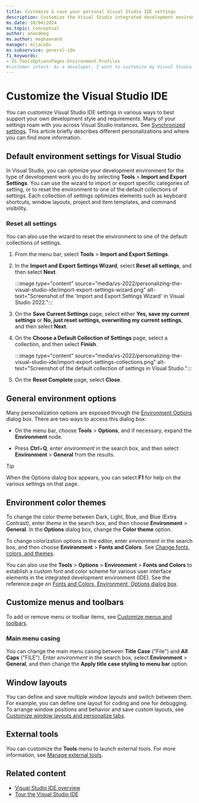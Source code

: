 ```yaml
---
title: Customize & save your personal Visual Studio IDE settings
description: Customize the Visual Studio integrated development environment (IDE) in ways that best support your own development style and requirements.
ms.date: 10/04/2024
ms.topic: conceptual
author: anandmeg
ms.author: meghaanand
manager: mijacobs
ms.subservice: general-ide
f1_keywords:
- VS.ToolsOptionsPages.Environment.Profiles
#customer intent: As a developer, I want to customize my Visual Studio environment and to be able to export or import those custom settings to use across Visual Studio instances.
---
```

# Customize the Visual Studio IDE

You can customize Visual Studio IDE settings in various ways to best support your own development style and requirements. Many of your settings roam with you across Visual Studio instances. See [Synchronized settings](../ide/synchronized-settings-in-visual-studio.md). This article briefly describes different personalizations and where you can find more information.

## Default environment settings for Visual Studio

In Visual Studio, you can optimize your development environment for the type of development work you do by selecting **Tools** > **Import and Export Settings**. You can use the wizard to import or export specific categories of setting, or to reset the environment to one of the default collections of settings. Each collection of settings optimizes elements such as keyboard shortcuts, window layouts, project and item templates, and command visibility.

### Reset all settings

You can also use the wizard to reset the environment to one of the default collections of settings.

1. From the menu bar, select **Tools** > **Import and Export Settings**.

1. In the **Import and Export Settings Wizard**, select **Reset all settings**, and then select **Next**.

    :::image type="content" source="media/vs-2022/personalizing-the-visual-studio-ide/import-export-settings-wizard.png" alt-text="Screenshot of the 'Import and Export Settings Wizard' in Visual Studio 2022.":::

1. On the **Save Current Settings** page, select either **Yes, save my current settings** or **No, just reset settings, overwriting my current settings**, and then select **Next**.

1. On the **Choose a Default Collection of Settings** page, select a collection, and then select **Finish**.

    :::image type="content" source="media/vs-2022/personalizing-the-visual-studio-ide/import-export-settings-collections.png" alt-text="Screenshot of the default collection of settings in Visual Studio.":::

1. On the **Reset Complete** page, select **Close**.

## General environment options

Many personalization options are exposed through the [Environment Options](../ide/reference/general-environment-options-dialog-box.md) dialog box. There are two ways to access this dialog box:

- On the menu bar, choose **Tools** > **Options**, and if necessary, expand the **Environment** node.

- Press **Ctrl**+**Q**, enter *environment* in the search box, and then select **Environment** > **General** from the results.

> [!TIP]
> When the Options dialog box appears, you can select **F1** for help on the various settings on that page.

## Environment color themes

To change the color theme between Dark, Light, Blue, and Blue (Extra Contrast), enter *theme* in the search box, and then choose **Environment** > **General**. In the **Options** dialog box, change the **Color theme** option.

To change colorization options in the editor, enter *environment* in the search box, and then choose **Environment** > **Fonts and Colors**. See [Change fonts, colors, and themes](how-to-change-fonts-and-colors-in-visual-studio.md).

You can also use the **Tools** > **Options** > **Environment** > **Fonts and Colors** to establish a custom font and color scheme for various user interface elements in the integrated development environment (IDE). See the reference page on [Fonts and Colors, Environment, Options dialog box](./reference/fonts-and-colors-environment-options-dialog-box.md).

## Customize menus and toolbars

To add or remove menu or toolbar items, see [Customize menus and toolbars](../ide/how-to-customize-menus-and-toolbars-in-visual-studio.md).

### Main menu casing

You can change the main menu casing between **Title Case** ("File") and **All Caps** ("FILE"). Enter *environment* in the search box, select **Environment** > **General**, and then change the **Apply title case styling to menu bar** option.

## Window layouts

You can define and save multiple window layouts and switch between them. For example, you can define one layout for coding and one for debugging. To arrange window positions and behavior and save custom layouts, see [Customize window layouts and personalize tabs](../ide/customizing-window-layouts-in-visual-studio.md).

## External tools

You can customize the **Tools** menu to launch external tools. For more information, see [Manage external tools](../ide/managing-external-tools.md).

## Related content

- [Visual Studio IDE overview](../get-started/visual-studio-ide.md)
- [Tour the Visual Studio IDE](../ide/quickstart-ide-orientation.md)
